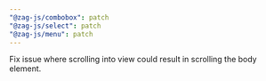 ```yaml
---
"@zag-js/combobox": patch
"@zag-js/select": patch
"@zag-js/menu": patch
---
```


Fix issue where scrolling into view could result in scrolling the body element.
